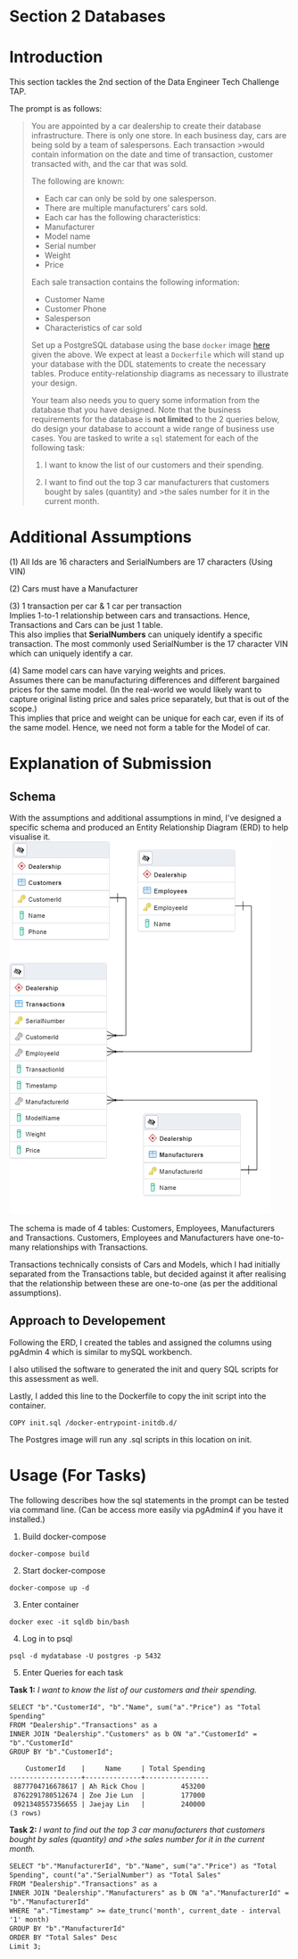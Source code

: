 <!-- Header -->
<div>
  <h1>Section 2 Databases</h3>  
</div>

# Introduction
This section tackles the 2nd section of the Data Engineer Tech Challenge TAP. 

The prompt is as follows:
>
>You are appointed by a car dealership to create their database infrastructure. There is only one store. In each business day, cars are being sold by a team of salespersons. Each transaction >would contain information on the date and time of transaction, customer transacted with, and the car that was sold.
>
>The following are known:
>
>- Each car can only be sold by one salesperson.
>- There are multiple manufacturers’ cars sold.
>- Each car has the following characteristics:
>- Manufacturer
>- Model name
>- Serial number
>- Weight
>- Price
>
>Each sale transaction contains the following information:
>
>- Customer Name
>- Customer Phone
>- Salesperson
>- Characteristics of car sold
>
>Set up a PostgreSQL database using the base `docker` image [here](https://hub.docker.com/_/postgres) given the above. We expect at least a `Dockerfile` which will stand up your database with the DDL statements to create the necessary tables. Produce entity-relationship diagrams as necessary to illustrate your design.
>
>Your team also needs you to query some information from the database that you have designed. Note that the business requirements for the database is **not limited** to the 2 queries below, do design your database to account a wide range of business use cases. You are tasked to write a `sql` statement for each of the following task:
>
>1. I want to know the list of our customers and their spending.
>
>2. I want to find out the top 3 car manufacturers that customers bought by sales (quantity) and >the sales number for it in the current month.

# Additional Assumptions

(1) All Ids are 16 characters and SerialNumbers are 17 characters (Using VIN)

(2) Cars must have a Manufacturer

(3) 1 transaction per car & 1 car per transaction<br>
Implies 1-to-1 relationship between cars and transactions. Hence, Transactions and Cars can be just 1 table.<br>
This also implies that **SerialNumbers** can uniquely identify a specific transaction. The most commonly used SerialNumber is the 17 character VIN which can uniquely identify a car.

(4) Same model cars can have varying weights and prices.<br>
Assumes there can be manufacturing differences and different bargained prices for the same model. (In the real-world we would likely want to capture original listing price and sales price separately, but that is out of the scope.) <br>
This implies that price and weight can be unique for each car, even if its of the same model. Hence, we need not form a table for the Model of car. 

# Explanation of Submission
## Schema
With the assumptions and additional assumptions in mind, I've designed a specific schema and produced an Entity Relationship Diagram (ERD) to help visualise it.
![image info](./Entity_Relationship_Diagram.png)

The schema is made of 4 tables: Customers, Employees, Manufacturers and Transactions. Customers, Employees and  Manufacturers have one-to-many relationships with Transactions.

Transactions technically consists of Cars and Models, which I had initially separated from the Transactions table, but decided against it after realising that the relationship between these are one-to-one (as per the additional assumptions).

## Approach to Developement
Following the ERD, I created the tables and assigned the columns using pgAdmin 4 which is similar to mySQL workbench.

I also utilised the software to generated the init and query SQL scripts for this assessment as well. 

Lastly, I added this line to the Dockerfile to copy the init script into the container.
```
COPY init.sql /docker-entrypoint-initdb.d/
```
The Postgres image will run any .sql scripts in this location on init.

# Usage (For Tasks) 
The following describes how the sql statements in the prompt can be tested via command line. (Can be access more easily via pgAdmin4 if you have it installed.)

1. Build docker-compose
```
docker-compose build
```
2. Start docker-compose
```
docker-compose up -d
```
3. Enter container
```
docker exec -it sqldb bin/bash
```
4. Log in to psql
```
psql -d mydatabase -U postgres -p 5432 
```
5. Enter Queries for each task

**Task 1:** _I want to know the list of our customers and their spending._
```
SELECT "b"."CustomerId", "b"."Name", sum("a"."Price") as "Total Spending"
FROM "Dealership"."Transactions" as a 
INNER JOIN "Dealership"."Customers" as b ON "a"."CustomerId" = "b"."CustomerId"
GROUP BY "b"."CustomerId";
```

```
    CustomerId    |     Name     | Total Spending 
------------------+--------------+----------------
 8877704716678617 | Ah Rick Chou |         453200
 8762291780512674 | Zoe Jie Lun  |         177000
 0921348557356655 | Jaejay Lin   |         240000
(3 rows)
```


**Task 2:** _I want to find out the top 3 car manufacturers that customers bought by sales (quantity) and >the sales number for it in the current month._
```
SELECT "b"."ManufacturerId", "b"."Name", sum("a"."Price") as "Total Spending", count("a"."SerialNumber") as "Total Sales"
FROM "Dealership"."Transactions" as a 
INNER JOIN "Dealership"."Manufacturers" as b ON "a"."ManufacturerId" = "b"."ManufacturerId"
WHERE "a"."Timestamp" >= date_trunc('month', current_date - interval '1' month)
GROUP BY "b"."ManufacturerId" 
ORDER BY "Total Sales" Desc
Limit 3;
```



